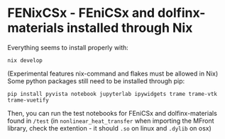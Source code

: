 # FENixCSx - FEniCSx and dolfinx-materials installed through Nix

Everything seems to install properly with:
```
nix develop
```
(Experimental features nix-command and flakes must be allowed in Nix)
Some python packages still need to be installed through pip:
```
pip install pyvista notebook jupyterlab ipywidgets trame trame-vtk trame-vuetify
```
Then, you can run the test notebooks for FEniCSx and dolfinx-materials found in `/test` (in `nonlinear_heat_transfer` when importing the MFront library, check the extention - it should `.so` on linux and `.dylib` on osx)
